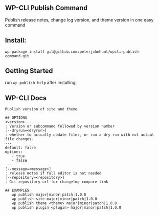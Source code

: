 ## WP-CLI Publish Command
Publish release notes, change log version, and theme version in one easy command

## Install:
`wp package install git@github.com:peterjohnhunt/wpcli-publish-command.git`

## Getting Started
run `wp publish help` after installing

## WP-CLI Docs
```
Publish version of site and theme

## OPTIONS
<version>...
: Version or subcommand followed by version number
[--dryrun=<dryrun>]
: whether to actually update files, or run a dry run with not actual file changes.
---
default: false
options:
   - true
   - false
---
[--message=<message>]
: release notes if full editor is not needed
[--repository=<repository>]
: Git repository url for changelog compare link

## EXAMPLES
   wp publish major|minor|patch|1.0.0
   wp publish site major|minor|patch|1.0.0
   wp publish theme <theme> major|minor|patch|1.0.0
   wp publish plugin <plugin> major|minor|patch|1.0.0
```